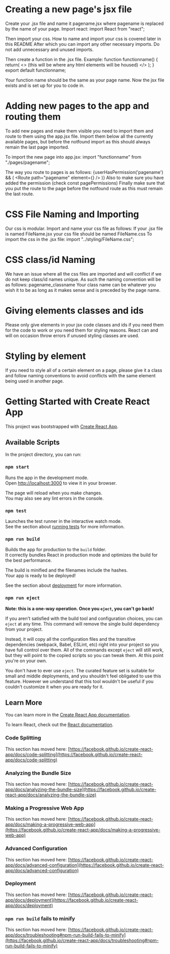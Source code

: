 # Creating a new page's jsx file
Create your .jsx file and name it pagename.jsx where pagename is replaced by the name of your page.
Import react: 
import React from "react";

Then import your css. How to name and import your css is covered later in this README
After which you can import any other necessary imports. Do not add unnecessary and unused imports.

Then create a function in the .jsx file.
Example:
function functionname() {
    return(
        <>
            (this will be where any html elements will be housed)
        </>
    );
}
export default functionname;

Your function name should be the same as your page name.
Now the jsx file exists and is set up for you to code in.

# Adding new pages to the app and routing them
To add new pages and make them visible you need to import them and route to them using the app.jsx file.
Import them below all the currently available pages, but before the notfound import as this should always remain the last page imported.

To import the new page into app.jsx:
import "functionname" from "./pages/pagename";

The way you route to pages is as follows:
{userHasPermission('pagename') && (
    <Route path="pagename" element={<whatyoucalledthefunctioninthejsxfile />} />
)}
Also to make sure you have added the permission (check const pagePermissions)
Finally make sure that you put the route to the page before the notfound route as this must remain the last route.

# CSS File Naming and Importing

Our css is modular. Import and name your css file as follows:
If your .jsx file is named FileName.jsx your css file should be named FileName.css
To import the css in the .jsx file:
import "../styling/FileName.css";

# CSS class/id Naming 

We have an issue where all the css files are imported and will conflict if we do not keep class/id names unique.
As such the naming convention will be as follows:
pagename_classname
Your class name can be whatever you wish it to be as long as it makes sense and is preceded by the page name.

# Giving elements classes and ids

Please only give elements in your jsx code classes and ids if you need them for the code to work or you need them for styling reasons.
React can and will on occasion throw errors if unused styling classes are used.

# Styling by element

If you need to style all of a certain element on a page, please give it a class and follow naming conventions to avoid conflicts with the same element being used in another page.
 
# Getting Started with Create React App

This project was bootstrapped with [Create React App](https://github.com/facebook/create-react-app).

## Available Scripts

In the project directory, you can run:

### `npm start`

Runs the app in the development mode.\
Open [http://localhost:3000](http://localhost:3000) to view it in your browser.

The page will reload when you make changes.\
You may also see any lint errors in the console.

### `npm test`

Launches the test runner in the interactive watch mode.\
See the section about [running tests](https://facebook.github.io/create-react-app/docs/running-tests) for more information.

### `npm run build`

Builds the app for production to the `build` folder.\
It correctly bundles React in production mode and optimizes the build for the best performance.

The build is minified and the filenames include the hashes.\
Your app is ready to be deployed!

See the section about [deployment](https://facebook.github.io/create-react-app/docs/deployment) for more information.

### `npm run eject`

**Note: this is a one-way operation. Once you `eject`, you can't go back!**

If you aren't satisfied with the build tool and configuration choices, you can `eject` at any time. This command will remove the single build dependency from your project.

Instead, it will copy all the configuration files and the transitive dependencies (webpack, Babel, ESLint, etc) right into your project so you have full control over them. All of the commands except `eject` will still work, but they will point to the copied scripts so you can tweak them. At this point you're on your own.

You don't have to ever use `eject`. The curated feature set is suitable for small and middle deployments, and you shouldn't feel obligated to use this feature. However we understand that this tool wouldn't be useful if you couldn't customize it when you are ready for it.

## Learn More

You can learn more in the [Create React App documentation](https://facebook.github.io/create-react-app/docs/getting-started).

To learn React, check out the [React documentation](https://reactjs.org/).

### Code Splitting

This section has moved here: [https://facebook.github.io/create-react-app/docs/code-splitting](https://facebook.github.io/create-react-app/docs/code-splitting)

### Analyzing the Bundle Size

This section has moved here: [https://facebook.github.io/create-react-app/docs/analyzing-the-bundle-size](https://facebook.github.io/create-react-app/docs/analyzing-the-bundle-size)

### Making a Progressive Web App

This section has moved here: [https://facebook.github.io/create-react-app/docs/making-a-progressive-web-app](https://facebook.github.io/create-react-app/docs/making-a-progressive-web-app)

### Advanced Configuration

This section has moved here: [https://facebook.github.io/create-react-app/docs/advanced-configuration](https://facebook.github.io/create-react-app/docs/advanced-configuration)

### Deployment

This section has moved here: [https://facebook.github.io/create-react-app/docs/deployment](https://facebook.github.io/create-react-app/docs/deployment)

### `npm run build` fails to minify

This section has moved here: [https://facebook.github.io/create-react-app/docs/troubleshooting#npm-run-build-fails-to-minify](https://facebook.github.io/create-react-app/docs/troubleshooting#npm-run-build-fails-to-minify)
